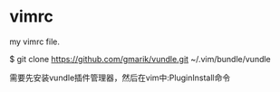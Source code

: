 vimrc
=====

my vimrc file.

$ git clone https://github.com/gmarik/vundle.git ~/.vim/bundle/vundle


需要先安装vundle插件管理器，然后在vim中:PluginInstall命令
